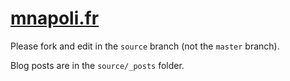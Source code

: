 # [mnapoli.fr](http://mnapoli.fr)

Please fork and edit in the `source` branch (not the `master` branch).

Blog posts are in the `source/_posts` folder.
